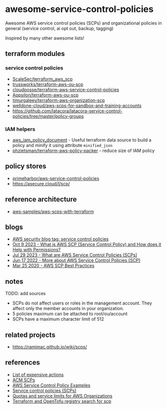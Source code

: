 # awesome-service-control-policies

Awesome AWS service control policies (SCPs) and organizational policies in general (service control, ai opt out, backup, tagging)

Inspired by many other awesome lists!

## terraform modules

### service control policies

- [ScaleSec/terraform_aws_scp](https://github.com/ScaleSec/terraform_aws_scp)
- [trussworks/terraform-aws-ou-scp](https://github.com/trussworks/terraform-aws-ou-scp)
- [cloudposse/terraform-aws-service-control-policies](https://github.com/cloudposse/terraform-aws-service-control-policies)
- [Appsilon/terraform-aws-ou-scp](https://github.com/Appsilon/terraform-aws-ou-scp)
- [timurgaleev/terraform-aws-organization-scp](https://github.com/timurgaleev/terraform-aws-organization-scp)
- [welldone-cloud/aws-scps-for-sandbox-and-training-accounts](https://github.com/welldone-cloud/aws-scps-for-sandbox-and-training-accounts/)
- https://github.com/latacora/latacora-service-control-policies/tree/master/policy-groups

### IAM helpers

- [aws_iam_policy_document](https://registry.terraform.io/providers/hashicorp/aws/5.63.1/docs/data-sources/iam_policy_document#minified_json) - Useful terraform data source to build a policy and minify it using attribute `minified_json`
- [phzietsman/terraform-aws-policy-packer](https://github.com/phzietsman/terraform-aws-policy-packer) - reduce size of IAM policy

## policy stores

- [primeharbor/aws-service-control-policies](https://github.com/primeharbor/aws-service-control-policies)
- https://asecure.cloud/l/scp/

## reference architecture

- [aws-samples/aws-scps-with-terraform](https://github.com/aws-samples/aws-scps-with-terraform)

## blogs

- [AWS security blog tag: service control policies](https://aws.amazon.com/blogs/security/tag/service-control-policies/)
- [Oct 9 2023 - What is AWS SCP (Service Control Policy) and How does it Help with Permissions?](https://www.stormit.cloud/blog/aws-scp-service-control-policy)
- [Jul 29 2023 - What are AWS Service Control Policies (SCPs)](https://towardsthecloud.com/aws-scp-service-control-policies)
- [Jun 17 2022 - More about AWS Service Control Policies (SCP)](https://medium.com/gft-engineering/more-about-aws-service-control-policies-scp-1588ff9bc814)
- [Mar 25 2020 - AWS SCP Best Practices](https://summitroute.com/blog/2020/03/25/aws_scp_best_practices/#creating-scps-without-breaking-things)

## notes

TODO: add sources

- SCPs do not affect users or roles in the management account. They affect only the member accounts in your organization.
- 5 policies maximum can be attached to root/ou/account
- SCPs have a maximum character limit of 512

## related projects

- https://ramimac.github.io/wiki/scps/

## references

- [List of expensive actions](https://gist.github.com/iann0036/b473bbb3097c5f4c656ed3d07b4d2222)
- [ACM SCPs](https://docs.aws.amazon.com/acm/latest/userguide/acm-conditions.html)
- [AWS Service Control Policy Examples](https://docs.aws.amazon.com/organizations/latest/userguide/orgs_manage_policies_scps_examples.html)
- [Service control policies (SCPs)](https://docs.aws.amazon.com/organizations/latest/userguide/orgs_manage_policies_scps.html)
- [Quotas and service limits for AWS Organizations](https://docs.aws.amazon.com/organizations/latest/userguide/orgs_reference_limits.html#min-max-values)
- [Terraform and OpenTofu registry search for scp](https://library.tf/modules?query=scp)
